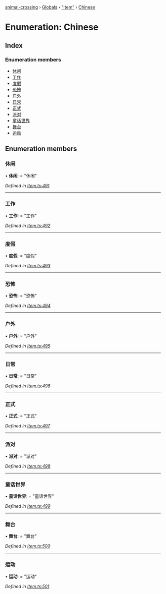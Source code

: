 [animal-crossing](../README.md) › [Globals](../globals.md) › ["Item"](../modules/_item_.md) › [Chinese](_item_.chinese.md)

# Enumeration: Chinese

## Index

### Enumeration members

* [休闲](_item_.chinese.md#休闲)
* [工作](_item_.chinese.md#工作)
* [度假](_item_.chinese.md#度假)
* [恐怖](_item_.chinese.md#恐怖)
* [户外](_item_.chinese.md#户外)
* [日常](_item_.chinese.md#日常)
* [正式](_item_.chinese.md#正式)
* [派对](_item_.chinese.md#派对)
* [童话世界](_item_.chinese.md#童话世界)
* [舞台](_item_.chinese.md#舞台)
* [运动](_item_.chinese.md#运动)

## Enumeration members

###  休闲

• **休闲**: = "休闲"

*Defined in [Item.ts:491](https://github.com/Norviah/animal-crossing/blob/415ee2a/module/types/Item.ts#L491)*

___

###  工作

• **工作**: = "工作"

*Defined in [Item.ts:492](https://github.com/Norviah/animal-crossing/blob/415ee2a/module/types/Item.ts#L492)*

___

###  度假

• **度假**: = "度假"

*Defined in [Item.ts:493](https://github.com/Norviah/animal-crossing/blob/415ee2a/module/types/Item.ts#L493)*

___

###  恐怖

• **恐怖**: = "恐怖"

*Defined in [Item.ts:494](https://github.com/Norviah/animal-crossing/blob/415ee2a/module/types/Item.ts#L494)*

___

###  户外

• **户外**: = "户外"

*Defined in [Item.ts:495](https://github.com/Norviah/animal-crossing/blob/415ee2a/module/types/Item.ts#L495)*

___

###  日常

• **日常**: = "日常"

*Defined in [Item.ts:496](https://github.com/Norviah/animal-crossing/blob/415ee2a/module/types/Item.ts#L496)*

___

###  正式

• **正式**: = "正式"

*Defined in [Item.ts:497](https://github.com/Norviah/animal-crossing/blob/415ee2a/module/types/Item.ts#L497)*

___

###  派对

• **派对**: = "派对"

*Defined in [Item.ts:498](https://github.com/Norviah/animal-crossing/blob/415ee2a/module/types/Item.ts#L498)*

___

###  童话世界

• **童话世界**: = "童话世界"

*Defined in [Item.ts:499](https://github.com/Norviah/animal-crossing/blob/415ee2a/module/types/Item.ts#L499)*

___

###  舞台

• **舞台**: = "舞台"

*Defined in [Item.ts:500](https://github.com/Norviah/animal-crossing/blob/415ee2a/module/types/Item.ts#L500)*

___

###  运动

• **运动**: = "运动"

*Defined in [Item.ts:501](https://github.com/Norviah/animal-crossing/blob/415ee2a/module/types/Item.ts#L501)*
